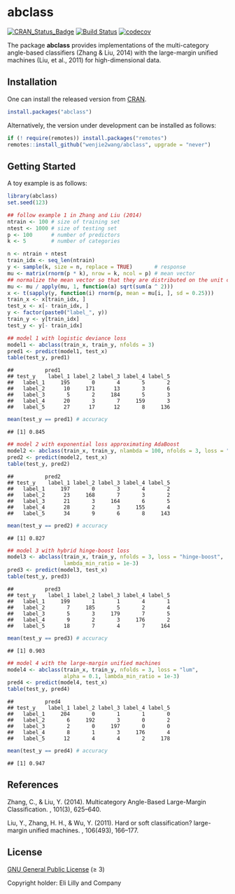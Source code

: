 abclass
================

[![CRAN_Status_Badge](https://www.r-pkg.org/badges/version/abclass)](https://CRAN.R-project.org/package=abclass)
[![Build
Status](https://github.com/wenjie2wang/abclass/workflows/R-CMD-check/badge.svg)](https://github.com/wenjie2wang/abclass/actions)
[![codecov](https://codecov.io/gh/wenjie2wang/abclass/branch/main/graph/badge.svg)](https://codecov.io/gh/wenjie2wang/abclass)

The package **abclass** provides implementations of the multi-category
angle-based classifiers (Zhang & Liu, 2014) with the large-margin
unified machines (Liu, et al., 2011) for high-dimensional data.

## Installation

One can install the released version from
[CRAN](https://CRAN.R-project.org/package=abclass).

``` r
install.packages("abclass")
```

Alternatively, the version under development can be installed as
follows:

``` r
if (! require(remotes)) install.packages("remotes")
remotes::install_github("wenjie2wang/abclass", upgrade = "never")
```

## Getting Started

A toy example is as follows:

``` r
library(abclass)
set.seed(123)

## follow example 1 in Zhang and Liu (2014)
ntrain <- 100 # size of training set
ntest <- 1000 # size of testing set
p <- 100      # number of predictors
k <- 5        # number of categories

n <- ntrain + ntest
train_idx <- seq_len(ntrain)
y <- sample(k, size = n, replace = TRUE)       # response
mu <- matrix(rnorm(p * k), nrow = k, ncol = p) # mean vector
## normalize the mean vector so that they are distributed on the unit circle
mu <- mu / apply(mu, 1, function(a) sqrt(sum(a ^ 2)))
x <- t(sapply(y, function(i) rnorm(p, mean = mu[i, ], sd = 0.25)))
train_x <- x[train_idx, ]
test_x <- x[- train_idx, ]
y <- factor(paste0("label_", y))
train_y <- y[train_idx]
test_y <- y[- train_idx]

## model 1 with logistic deviance loss
model1 <- abclass(train_x, train_y, nfolds = 3)
pred1 <- predict(model1, test_x)
table(test_y, pred1)
```

    ##          pred1
    ## test_y    label_1 label_2 label_3 label_4 label_5
    ##   label_1     195       0       4       5       2
    ##   label_2      10     171      13       3       6
    ##   label_3       5       2     184       5       3
    ##   label_4      20       3       7     159       3
    ##   label_5      27      17      12       8     136

``` r
mean(test_y == pred1) # accuracy
```

    ## [1] 0.845

``` r
## model 2 with exponential loss approximating AdaBoost
model2 <- abclass(train_x, train_y, nlambda = 100, nfolds = 3, loss = "boost")
pred2 <- predict(model2, test_x)
table(test_y, pred2)
```

    ##          pred2
    ## test_y    label_1 label_2 label_3 label_4 label_5
    ##   label_1     197       0       3       4       2
    ##   label_2      23     168       7       3       2
    ##   label_3      21       3     164       6       5
    ##   label_4      28       2       3     155       4
    ##   label_5      34       9       6       8     143

``` r
mean(test_y == pred2) # accuracy
```

    ## [1] 0.827

``` r
## model 3 with hybrid hinge-boost loss
model3 <- abclass(train_x, train_y, nfolds = 3, loss = "hinge-boost",
                  lambda_min_ratio = 1e-3)
pred3 <- predict(model3, test_x)
table(test_y, pred3)
```

    ##          pred3
    ## test_y    label_1 label_2 label_3 label_4 label_5
    ##   label_1     199       1       1       4       1
    ##   label_2       7     185       5       2       4
    ##   label_3       5       3     179       7       5
    ##   label_4       9       2       3     176       2
    ##   label_5      18       7       4       7     164

``` r
mean(test_y == pred3) # accuracy
```

    ## [1] 0.903

``` r
## model 4 with the large-margin unified machines
model4 <- abclass(train_x, train_y, nfolds = 3, loss = "lum",
                  alpha = 0.1, lambda_min_ratio = 1e-3)
pred4 <- predict(model4, test_x)
table(test_y, pred4)
```

    ##          pred4
    ## test_y    label_1 label_2 label_3 label_4 label_5
    ##   label_1     204       0       1       1       0
    ##   label_2       6     192       3       0       2
    ##   label_3       2       0     197       0       0
    ##   label_4       8       1       3     176       4
    ##   label_5      12       4       4       2     178

``` r
mean(test_y == pred4) # accuracy
```

    ## [1] 0.947

## References

Zhang, C., & Liu, Y. (2014). Multicategory Angle-Based Large-Margin
Classification. , 101(3), 625–640.

Liu, Y., Zhang, H. H., & Wu, Y. (2011). Hard or soft classification?
large-margin unified machines. , 106(493), 166–177.

## License

[GNU General Public License](https://www.gnu.org/licenses/) (≥ 3)

Copyright holder: Eli Lilly and Company

